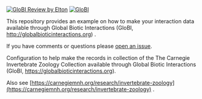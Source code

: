 [![GloBI Review by Elton](../../actions/workflows/review.yml/badge.svg)](../../actions/workflows/review.yml) [![GloBI](http://api.globalbioticinteractions.org/interaction.svg?accordingTo=globi:globalbioticinteractions/cmnh-izc)](http://globalbioticinteractions.org/?accordingTo=globi:globalbioticinteractions/cmnh-izc) 

This repository provides an example on how to make your interaction data available through Global Biotic Interactions (GloBI, http://globalbioticinteractions.org) .

If you have comments or questions please [open an issue](https://github.com/jhpoelen/eol-globi-data/issues/new).

Configuration to help make the records in collection of the The Carnegie Invertebrate Zoology Collection available through Global Biotic Interactions (GloBI, https://globalbioticinteractions.org). 

Also see [https://carnegiemnh.org/research/invertebrate-zoology](https://carnegiemnh.org/research/invertebrate-zoology) .
